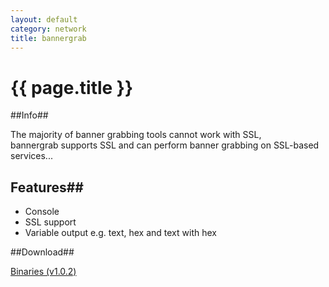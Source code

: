 ```yaml
---
layout: default
category: network
title: bannergrab
---
```


# {{ page.title }} # 

##Info##

The majority of banner grabbing tools cannot work with SSL, bannergrab supports SSL and can perform banner grabbing on SSL-based services... 

## Features##

- Console
- SSL support
- Variable output e.g. text, hex and text with hex

##Download##
 
[Binaries (v1.0.2)](/downloads/bannergrab.v.1.0.2.zip)